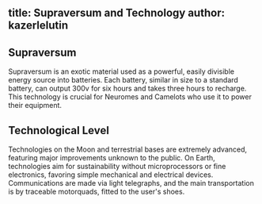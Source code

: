 title: Supraversum and Technology
author: kazerlelutin
---
## Supraversum
Supraversum is an exotic material used as a powerful, easily divisible energy source into batteries. Each battery, similar in size to a standard battery, can output 300v for six hours and takes three hours to recharge. This technology is crucial for Neuromes and Camelots who use it to power their equipment.

## Technological Level
Technologies on the Moon and terrestrial bases are extremely advanced, featuring major improvements unknown to the public. On Earth, technologies aim for sustainability without microprocessors or fine electronics, favoring simple mechanical and electrical devices. Communications are made via light telegraphs, and the main transportation is by traceable motorquads, fitted to the user's shoes.

